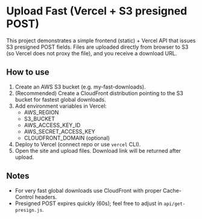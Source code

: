# Upload Fast (Vercel + S3 presigned POST)
This project demonstrates a simple frontend (static) + Vercel API that issues S3 presigned POST fields.
Files are uploaded directly from browser to S3 (so Vercel does not proxy the file), and you receive a download URL.

## How to use
1. Create an AWS S3 bucket (e.g. my-fast-downloads).
2. (Recommended) Create a CloudFront distribution pointing to the S3 bucket for fastest global downloads.
3. Add environment variables in Vercel:
   - AWS_REGION
   - S3_BUCKET
   - AWS_ACCESS_KEY_ID
   - AWS_SECRET_ACCESS_KEY
   - CLOUDFRONT_DOMAIN (optional)
4. Deploy to Vercel (connect repo or use `vercel` CLI).
5. Open the site and upload files. Download link will be returned after upload.

## Notes
- For very fast global downloads use CloudFront with proper Cache-Control headers.
- Presigned POST expires quickly (60s); feel free to adjust in `api/get-presign.js`.
